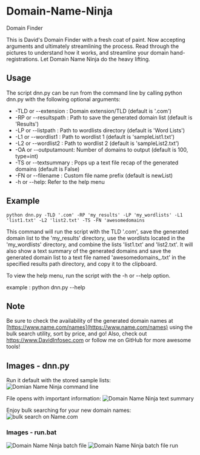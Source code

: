 # Domain-Name-Ninja
Domain Finder

This is David's Domain Finder with a fresh coat of paint. Now accepting arguments and ultimately streamlining the process. Read through the pictures to understand how it works, and streamline your domain hand-registrations. Let Domain Name Ninja do the heavy lifting.

## Usage

The script dnn.py can be run from the command line by calling python dnn.py with the following optional arguments:
- -TLD or --extension : Domain extension/TLD (default is '.com')
- -RP or --resultspath : Path to save the generated domain list (default is 'Results')
- -LP or --listpath : Path to wordlists directory (default is 'Word Lists')
- -L1 or --wordlist1 : Path to wordlist 1 (default is 'sampleList1.txt')
- -L2 or --wordlist2 : Path to wordlist 2 (default is 'sampleList2.txt')
- -OA or --outputamount: Number of domains to output (default is 100, type=int)
- -TS or --textsummary : Pops up a text file recap of the generated domains (default is False)
- -FN or --filename : Custom file name prefix (default is newList)
- -h or --help: Refer to the help menu

## Example

``python dnn.py -TLD '.com' -RP 'my_results' -LP 'my_wordlists' -L1 'list1.txt' -L2 'list2.txt' -TS -FN 'awesomedomains``

This command will run the script with the TLD '.com', save the generated domain list to the 'my_results' directory, use the wordlists located in the 'my_wordlists' directory, and combine the lists 'list1.txt' and 'list2.txt'. It will also show a text summary of the generated domains and save the generated domain list to a text file named 'awesomedomains_<current date and time>.txt' in the specified results path directory, and copy it to the clipboard.

To view the help menu, run the script with the -h or --help option.

example : python dnn.py --help


## Note

Be sure to check the availability of the generated domain names at [https://www.name.com/names](https://www.name.com/names) using the bulk search utility, sort by price, and go! Also, check out https://www.DavidInfosec.com or follow me on GitHub for more awesome tools!


## Images - dnn.py
Run it default with the stored sample lists:
![Domian Name Ninja command line](https://i.imgur.com/SdRwTla.png)

File opens with important information:
![Domain Name Ninja text summary](https://i.imgur.com/UIaBp83.png)

Enjoy bulk searching for your new domain names:
![bulk search on Name.com](https://i.imgur.com/cWZLqj7.png)

### Images - run.bat
![Domain Name Ninja batch file](https://i.imgur.com/vA9Hpy2.png)
![Domain Name Ninja batch file run](https://i.imgur.com/rTeSgS5.png)

